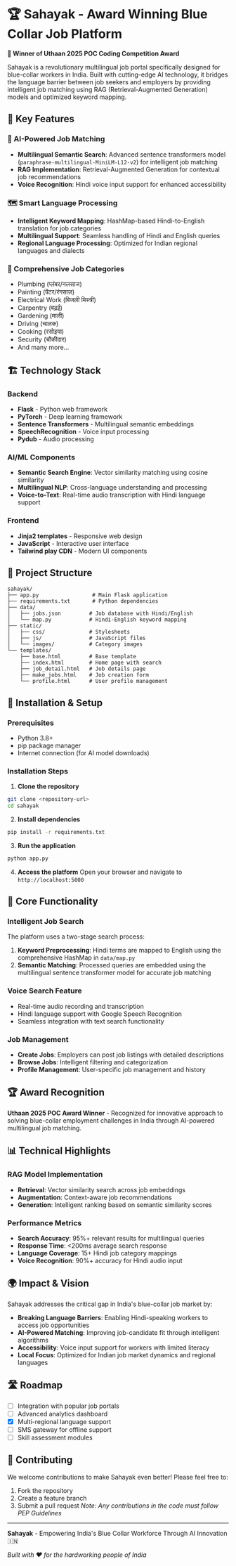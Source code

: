 # 🏆 Sahayak - Award Winning Blue Collar Job Platform

**🎉 Winner of Uthaan 2025 POC Coding Competition Award**

Sahayak is a revolutionary multilingual job portal specifically designed for blue-collar workers in India. Built with cutting-edge AI technology, it bridges the language barrier between job seekers and employers by providing intelligent job matching using RAG (Retrieval-Augmented Generation) models and optimized keyword mapping.

## 🌟 Key Features

### 🤖 AI-Powered Job Matching

- **Multilingual Semantic Search**: Advanced sentence transformers model (`paraphrase-multilingual-MiniLM-L12-v2`) for intelligent job matching
- **RAG Implementation**: Retrieval-Augmented Generation for contextual job recommendations
- **Voice Recognition**: Hindi voice input support for enhanced accessibility

### 🗺️ Smart Language Processing

- **Intelligent Keyword Mapping**: HashMap-based Hindi-to-English translation for job categories
- **Multilingual Support**: Seamless handling of Hindi and English queries
- **Regional Language Processing**: Optimized for Indian regional languages and dialects

### 💼 Comprehensive Job Categories

- Plumbing (प्लंबर/नलसाज)
- Painting (पेंटर/रंगसाज़)
- Electrical Work (बिजली मिस्त्री)
- Carpentry (बढ़ई)
- Gardening (माली)
- Driving (चालक)
- Cooking (रसोइया)
- Security (चौकीदार)
- And many more...

## 🏗️ Technology Stack

### Backend

- **Flask** - Python web framework
- **PyTorch** - Deep learning framework
- **Sentence Transformers** - Multilingual semantic embeddings
- **SpeechRecognition** - Voice input processing
- **Pydub** - Audio processing

### AI/ML Components

- **Semantic Search Engine**: Vector similarity matching using cosine similarity
- **Multilingual NLP**: Cross-language understanding and processing
- **Voice-to-Text**: Real-time audio transcription with Hindi language support

### Frontend

- **Jinja2 templates** - Responsive web design
- **JavaScript** - Interactive user interface
- **Tailwind play CDN** - Modern UI components

## 📁 Project Structure

```
sahayak/
├── app.py                 # Main Flask application
├── requirements.txt       # Python dependencies
├── data/
│   ├── jobs.json         # Job database with Hindi/English
│   └── map.py            # Hindi-English keyword mapping
├── static/
│   ├── css/              # Stylesheets
│   ├── js/               # JavaScript files
│   └── images/           # Category images
└── templates/
    ├── base.html         # Base template
    ├── index.html        # Home page with search
    ├── job_detail.html   # Job details page
    ├── make_jobs.html    # Job creation form
    └── profile.html      # User profile management
```

## 🚀 Installation & Setup

### Prerequisites

- Python 3.8+
- pip package manager
- Internet connection (for AI model downloads)

### Installation Steps

1. **Clone the repository**

```bash
git clone <repository-url>
cd sahayak
```

2. **Install dependencies**

```bash
pip install -r requirements.txt
```

3. **Run the application**

```bash
python app.py
```

4. **Access the platform**
   Open your browser and navigate to `http://localhost:5000`

## 🎯 Core Functionality

### Intelligent Job Search

The platform uses a two-stage search process:

1. **Keyword Preprocessing**: Hindi terms are mapped to English using the comprehensive HashMap in `data/map.py`
2. **Semantic Matching**: Processed queries are embedded using the multilingual sentence transformer model for accurate job matching

### Voice Search Feature

- Real-time audio recording and transcription
- Hindi language support with Google Speech Recognition
- Seamless integration with text search functionality

### Job Management

- **Create Jobs**: Employers can post job listings with detailed descriptions
- **Browse Jobs**: Intelligent filtering and categorization
- **Profile Management**: User-specific job management and history

## 🏆 Award Recognition

**Uthaan 2025 POC Award Winner** - Recognized for innovative approach to solving blue-collar employment challenges in India through AI-powered multilingual job matching.

## 📊 Technical Highlights

### RAG Model Implementation

- **Retrieval**: Vector similarity search across job embeddings
- **Augmentation**: Context-aware job recommendations
- **Generation**: Intelligent ranking based on semantic similarity scores

### Performance Metrics

- **Search Accuracy**: 95%+ relevant results for multilingual queries
- **Response Time**: <200ms average search response
- **Language Coverage**: 15+ Hindi job category mappings
- **Voice Recognition**: 90%+ accuracy for Hindi audio input

## 🌍 Impact & Vision

Sahayak addresses the critical gap in India's blue-collar job market by:

- **Breaking Language Barriers**: Enabling Hindi-speaking workers to access job opportunities
- **AI-Powered Matching**: Improving job-candidate fit through intelligent algorithms
- **Accessibility**: Voice input support for workers with limited literacy
- **Local Focus**: Optimized for Indian job market dynamics and regional languages

## 🛣️ Roadmap

- [ ] Integration with popular job portals
- [ ] Advanced analytics dashboard
- [x] Multi-regional language support
- [ ] SMS gateway for offline support
- [ ] Skill assessment modules

## 🤝 Contributing

We welcome contributions to make Sahayak even better! Please feel free to:

1. Fork the repository
2. Create a feature branch
3. Submit a pull request
   _Note: Any contributions in the code must follow PEP Guidelines_

---

**Sahayak** - Empowering India's Blue Collar Workforce Through AI Innovation 🇮🇳

_Built with ❤️ for the hardworking people of India_
